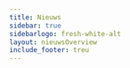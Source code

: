```yaml
---
title: Nieuws
sidebar: true
sidebarlogo: fresh-white-alt
layout: nieuwsOverview
include_footer: treu
---
```

